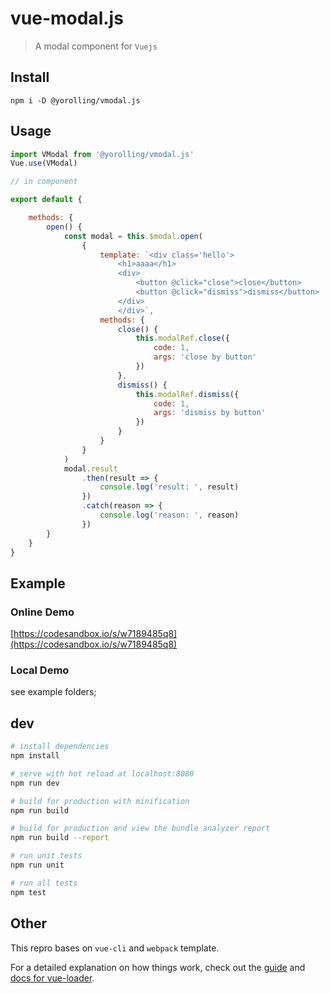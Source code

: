 # vue-modal.js

> A  modal component for `Vuejs`

## Install

    npm i -D @yorolling/vmodal.js

## Usage

```js
import VModal from '@yorolling/vmodal.js'
Vue.use(VModal)

// in component

export default {

    methods: {
        open() {
            const modal = this.$modal.open(
                {
                    template: `<div class='hello'>
                        <h1>aaaa</h1>
                        <div>
                            <button @click="close">close</button>
                            <button @click="dismiss">dismiss</button>
                        </div>
                        </div>`,
                    methods: {
                        close() {
                            this.modalRef.close({
                                code: 1,
                                args: 'close by button'
                            })
                        },
                        dismiss() {
                            this.modalRef.dismiss({
                                code: 1,
                                args: 'dismiss by button'
                            })
                        }
                    }
                }
            )
            modal.result
                .then(result => {
                    console.log('result: ', result)
                })
                .catch(reason => {
                    console.log('reason: ', reason)
                })
        }
    }
}
```

## Example

### Online Demo

[https://codesandbox.io/s/w7189485q8](https://codesandbox.io/s/w7189485q8)

### Local Demo

see example folders;

## dev

```bash
# install dependencies
npm install

# serve with hot reload at localhost:8080
npm run dev

# build for production with minification
npm run build

# build for production and view the bundle analyzer report
npm run build --report

# run unit tests
npm run unit

# run all tests
npm test
```

## Other

This repro bases on `vue-cli` and `webpack` template.

For a detailed explanation on how things work, check out the [guide](http://vuejs-templates.github.io/webpack/) and [docs for vue-loader](http://vuejs.github.io/vue-loader).
